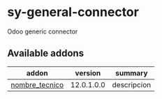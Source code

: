 # sy-general-connector
Odoo generic connector

[//]: # (addons)

Available addons
----------------
addon | version | summary
--- | --- | ---
[nombre_tecnico](nombre_tecnico/) | 12.0.1.0.0 | descripcion

[//]: # (end addons)
